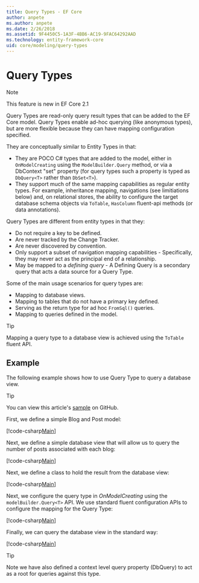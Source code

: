 ```yaml
---
title: Query Types - EF Core
author: anpete
ms.author: anpete
ms.date: 2/26/2018
ms.assetid: 9F4450C5-1A3F-4BB6-AC19-9FAC64292AAD
ms.technology: entity-framework-core
uid: core/modeling/query-types
---
```

# Query Types
> [!NOTE]
> This feature is new in EF Core 2.1

Query Types are read-only query result types that can be added to the EF Core model. Query Types enable ad-hoc querying (like anonymous types), but are more flexible because they can have mapping configuration specified.

They are conceptually similar to Entity Types in that:

- They are POCO C# types that are added to the model, either in ```OnModelCreating``` using the ```ModelBuilder.Query``` method, or via a DbContext "set" property (for query types such a property is typed as ```DbQuery<T>``` rather than ```DbSet<T>```).
- They support much of the same mapping capabilities as regular entity types. For example, inheritance mapping, navigations (see limitiations below) and, on relational stores, the ability to configure the target database schema objects via ```ToTable```, ```HasColumn``` fluent-api methods (or data annotations).

Query Types are different from entity types in that they:

- Do not require a key to be defined.
- Are never tracked by the Change Tracker.
- Are never discovered by convention.
- Only support a subset of navigation mapping capabilities - Specifically, they may never act as the principal end of a relationship.
- May be mapped to a _defining query_ - A Defining Query is a secondary query that acts a data source for a Query Type.

Some of the main usage scenarios for query types are:

- Mapping to database views.
- Mapping to tables that do not have a primary key defined.
- Serving as the return type for ad hoc ```FromSql()``` queries.
- Mapping to queries defined in the model.

> [!TIP]
> Mapping a query type to a database view is achieved using the ```ToTable``` fluent API.

## Example

The following example shows how to use Query Type to query a database view.

> [!TIP]
> You can view this article's [sample](https://github.com/aspnet/EntityFrameworkCore/tree/dev/samples/QueryTypes) on GitHub.

First, we define a simple Blog and Post model:

[!code-csharp[Main](../../../efcore-dev/samples/QueryTypes/Program.cs#Entities)]

Next, we define a simple database view that will allow us to query the number of posts associated with each blog:

[!code-csharp[Main](../../../efcore-dev/samples/QueryTypes/Program.cs#View)]

Next, we define a class to hold the result from the database view:

[!code-csharp[Main](../../../efcore-dev/samples/QueryTypes/Program.cs#QueryType)]

Next, we configure the query type in _OnModelCreating_ using the ```modelBuilder.Query<T>``` API.
We use standard fluent configuration APIs to configure the mapping for the Query Type:

[!code-csharp[Main](../../../efcore-dev/samples/QueryTypes/Program.cs#Configuration)]

Finally, we can query the database view in the standard way:

[!code-csharp[Main](../../../efcore-dev/samples/QueryTypes/Program.cs#Query)]

> [!TIP]
> Note we have also defined a context level query property (DbQuery) to act as a root for queries against this type.
